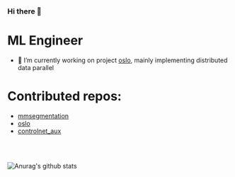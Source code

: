 ### <div align="left">  Hi there 👋

  
  <div>
    
 #  ML Engineer   
  - 🔭 I’m currently working on project [oslo](http://oslo.eleuther.ai/index.html), mainly implementing distributed data parallel
  
  </div>  

<div>

  # Contributed repos: <br/>
  
   - [mmsegmentation](https://github.com/open-mmlab/mmsegmentation)
   - [oslo](https://github.com/EleutherAI/oslo)
   - [controlnet_aux](https://github.com/patrickvonplaten/controlnet_aux)
  

  <br/>

  </div>  

<div>
   <br/>
  
  ![Anurag's github stats](https://github-readme-stats.vercel.app/api?username=jinwonkim93&show_icons=true&theme=material-palenight)

  </div>

<!--
**jinwonkim93/jinwonkim93** is a ✨ _special_ ✨ repository because its `README.md` (this file) appears on your GitHub profile.

Here are some ideas to get you started:

- 🔭 I’m currently working on ...
- 🌱 I’m currently learning ...
- 👯 I’m looking to collaborate on ...
- 🤔 I’m looking for help with ...
- 💬 Ask me about ...
- 📫 How to reach me: ...
- 😄 Pronouns: ...
- ⚡ Fun fact: ...
-->
